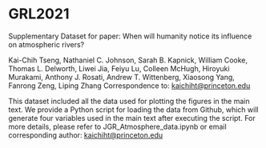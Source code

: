 # GRL2021
Supplementary Dataset for paper: When will humanity notice its influence on atmospheric rivers?

Kai-Chih Tseng, Nathaniel C. Johnson, Sarah B. Kapnick, William Cooke, Thomas L. Delworth, Liwei Jia, Feiyu Lu,  Colleen McHugh, Hiroyuki Murakami, Anthony J. Rosati, Andrew T. Wittenberg, Xiaosong Yang, Fanrong Zeng, Liping Zhang
Correspondence to: kaichiht@princeton.edu 

This dataset included all the data used for plotting the figures in the main text. We provide a Python script for loading the data from Github, which will generate four variables used in the main text after executing the script. For more details, please refer to JGR_Atmosphere_data.ipynb or email corresponding author: kaichiht@princeton.edu    
